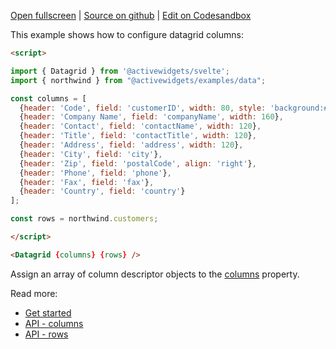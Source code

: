 
[Open fullscreen](https://svelte.activewidgets.com/columns/) | [Source on github](https://github.com/activewidgets/svelte/tree/master/examples/columns) | [Edit on Codesandbox](https://codesandbox.io/s/4ipzv)

This example shows how to configure datagrid columns:

```html
<script>

import { Datagrid } from '@activewidgets/svelte';
import { northwind } from "@activewidgets/examples/data";

const columns = [
  {header: 'Code', field: 'customerID', width: 80, style: 'background:#def', fixed: true},
  {header: 'Company Name', field: 'companyName', width: 160},
  {header: 'Contact', field: 'contactName', width: 120},
  {header: 'Title', field: 'contactTitle', width: 120},
  {header: 'Address', field: 'address', width: 120},
  {header: 'City', field: 'city'},
  {header: 'Zip', field: 'postalCode', align: 'right'},
  {header: 'Phone', field: 'phone'},
  {header: 'Fax', field: 'fax'},
  {header: 'Country', field: 'country'}
];

const rows = northwind.customers;

</script>

<Datagrid {columns} {rows} />
```

Assign an array of column descriptor objects to the [columns](https://docs.activewidgets.com/api/datagrid/columns/) property.

Read more:

- [Get started](https://docs.activewidgets.com/guide/starting/svelte/#data-properties)
- [API - columns](https://docs.activewidgets.com/api/datagrid/columns/)
- [API - rows](https://docs.activewidgets.com/api/datagrid/rows/)